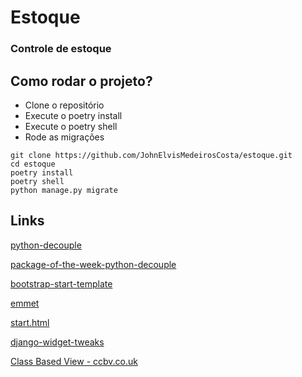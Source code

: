 # Estoque

### Controle de estoque

## Como rodar o projeto?

* Clone o repositório
* Execute o poetry install
* Execute o poetry shell
* Rode as migrações

```
git clone https://github.com/JohnElvisMedeirosCosta/estoque.git
cd estoque
poetry install
poetry shell
python manage.py migrate
```

## Links

[python-decouple](https://github.com/HBNetwork/python-decouple)

[package-of-the-week-python-decouple](https://simpleisbetterthancomplex.com/2015/11/26/package-of-the-week-python-decouple.html)

[bootstrap-start-template](https://getbootstrap.com/docs/5.3/getting-started/introduction/#quick-start)

[emmet](https://emmet.io/)

[start.html](https://github.com/JTruax/bootstrap-starter-template/blob/master/template/start.html)

[django-widget-tweaks](https://github.com/jazzband/django-widget-tweaks)

[Class Based View - ccbv.co.uk](https://ccbv.co.uk/)